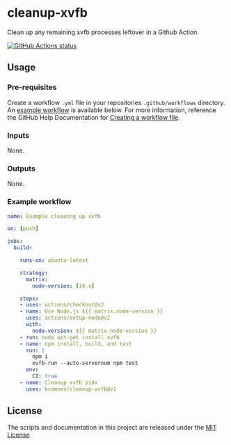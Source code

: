 # cleanup-xvfb
Clean up any remaining xvfb processes leftover in a Github Action.

<a href="https://github.com/bcomnes/cleanup-xvfb"><img alt="GitHub Actions status" src="https://github.com/bcomnes/cleanup-xvfb/workflows/Tests/badge.svg"></a>


## Usage

### Pre-requisites
Create a workflow `.yml` file in your repositories `.github/workflows` directory. An [example workflow](#example-workflow) is available below. For more information, reference the GitHub Help Documentation for [Creating a workflow file](https://help.github.com/en/articles/configuring-a-workflow#creating-a-workflow-file).


### Inputs

None.

### Outputs

None.

### Example workflow

```yaml
name: Example cleaning up xvfb

on: [push]

jobs:
  build:

    runs-on: ubuntu-latest

    strategy:
      matrix:
        node-version: [14.x]

    steps:
    - uses: actions/checkout@v2
    - name: Use Node.js ${{ matrix.node-version }}
      uses: actions/setup-node@v2
      with:
        node-version: ${{ matrix.node-version }}
    - run: sudo apt-get install xvfb
    - name: npm install, build, and test
      run: |
        npm i
        xvfb-run --auto-servernum npm test
      env:
        CI: true
    - name: Cleanup xvfb pidx
      uses: bcomnes/cleanup-xvfb@v1
```

## License
The scripts and documentation in this project are released under the [MIT License](LICENSE)
